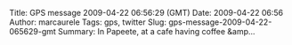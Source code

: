 Title: GPS message 2009-04-22 06:56:29 (GMT)
Date: 2009-04-22 06:56
Author: marcaurele
Tags: gps, twitter
Slug: gps-message-2009-04-22-065629-gmt
Summary: In Papeete, at a cafe having coffee &amp...

<div id="gmap_20090424_113859" class="gmap"></div><script type="text/javascript">var gmap_20090424_113859={latitude:-17.5405,longitude:-149.569,date:"2009-04-24 18:38:59 GMT",message:"In Papeete, at a cafe having coffee &amp; petit pain au chocolat :) It feels strange to see so many frenchies around!"};</script><script type="text/javascript" src="http://maps.google.com/maps?file=api&v=2&key=ABQIAAAAQAIOvERX26PIpIrh8sl_gRTtWEQBmOtJcMt1yzdnv7RWxqz1XxS_KYfmkM8Ye2Ypnzn4_F4H1HTKLQ"></script><script type="text/javascript" src="/sites/shakeyourlife.com/themes/syl_1_0/js/syl_googlemaps.js"></script></div>
